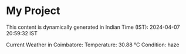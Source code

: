 # My Project

This content is dynamically generated in Indian Time (IST): 2024-04-07 20:59:32 IST


Current Weather in Coimbatore:
Temperature: 30.88 °C
Condition: haze
